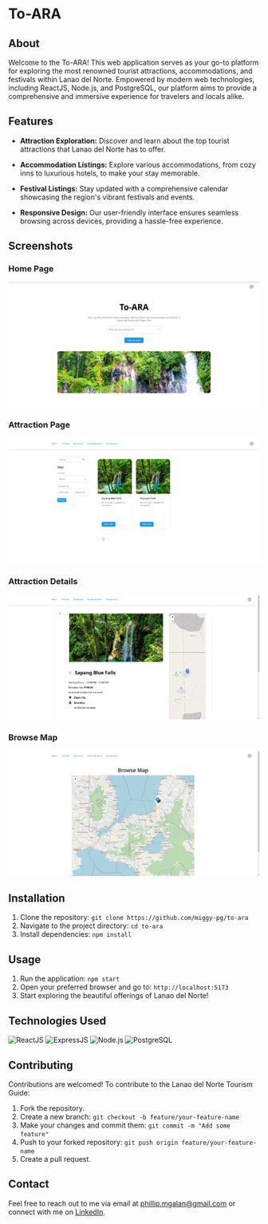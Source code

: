 # To-ARA

## About

Welcome to the To-ARA! This web application serves as your go-to platform for exploring the most renowned tourist attractions, accommodations, and festivals within Lanao del Norte. Empowered by modern web technologies, including ReactJS, Node.js, and PostgreSQL, our platform aims to provide a comprehensive and immersive experience for travelers and locals alike.

## Features

- **Attraction Exploration:** Discover and learn about the top tourist attractions that Lanao del Norte has to offer.

- **Accommodation Listings:** Explore various accommodations, from cozy inns to luxurious hotels, to make your stay memorable.

- **Festival Listings:** Stay updated with a comprehensive calendar showcasing the region's vibrant festivals and events.

- **Responsive Design:** Our user-friendly interface ensures seamless browsing across devices, providing a hassle-free experience.

## Screenshots

### Home Page

![Home Page](screenshots/home_page.png)

### Attraction Page

![Attractions Page](screenshots/attraction_page.png)

### Attraction Details

![Attractions Details](screenshots/attraction_details.png)

### Browse Map

![Browse Map](screenshots/browse_map.png)

## Installation

1. Clone the repository: `git clone https://github.com/miggy-pg/to-ara`
2. Navigate to the project directory: `cd to-ara`
3. Install dependencies: `npm install`

## Usage

1. Run the application: `npm start`
2. Open your preferred browser and go to: `http://localhost:5173`
3. Start exploring the beautiful offerings of Lanao del Norte!

## Technologies Used

![ReactJS](https://img.shields.io/badge/-ReactJS-61DAFB?logo=react&logoColor=white&style=flat-square)
![ExpressJS](https://img.shields.io/badge/-Express.js-000000?logo=express&logoColor=white&style=flat-square)
![Node.js](https://img.shields.io/badge/-Node.js-339933?logo=node.js&logoColor=white&style=flat-square)
![PostgreSQL](https://img.shields.io/badge/-PostgreSQL-336791?logo=postgresql&logoColor=white&style=flat-square)

## Contributing

Contributions are welcomed! To contribute to the Lanao del Norte Tourism Guide:

1. Fork the repository.
2. Create a new branch: `git checkout -b feature/your-feature-name`
3. Make your changes and commit them: `git commit -m "Add some feature"`
4. Push to your forked repository: `git push origin feature/your-feature-name`
5. Create a pull request.

## Contact

Feel free to reach out to me via email at phillip.mgalan@gmail.com or connect with me on [LinkedIn](https://www.linkedin.com/in/migui-galan/).
